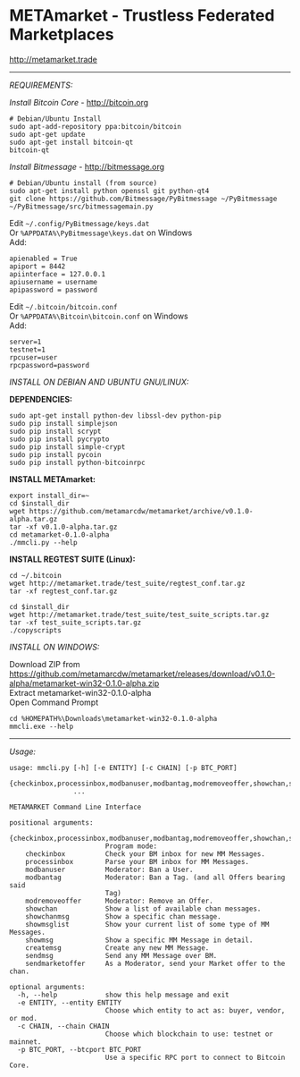 # METAmarket - Trustless Federated Marketplaces
http://metamarket.trade

* * *

*REQUIREMENTS:*

*Install Bitcoin Core* - http://bitcoin.org
```
# Debian/Ubuntu Install
sudo apt-add-repository ppa:bitcoin/bitcoin
sudo apt-get update
sudo apt-get install bitcoin-qt
bitcoin-qt
```
*Install Bitmessage* - http://bitmessage.org
```
# Debian/Ubuntu install (from source)
sudo apt-get install python openssl git python-qt4
git clone https://github.com/Bitmessage/PyBitmessage ~/PyBitmessage 
~/PyBitmessage/src/bitmessagemain.py
```
Edit ```~/.config/PyBitmessage/keys.dat```  
Or ```%APPDATA%\PyBitmessage\keys.dat``` on Windows  
Add:
```
apienabled = True
apiport = 8442
apiinterface = 127.0.0.1
apiusername = username
apipassword = password
```
Edit ```~/.bitcoin/bitcoin.conf```  
Or ```%APPDATA%\Bitcoin\bitcoin.conf``` on Windows  
Add:
```
server=1
testnet=1
rpcuser=user
rpcpassword=password
```

*INSTALL ON DEBIAN AND UBUNTU GNU/LINUX:*

**DEPENDENCIES:**
```
sudo apt-get install python-dev libssl-dev python-pip
sudo pip install simplejson
sudo pip install scrypt
sudo pip install pycrypto
sudo pip install simple-crypt
sudo pip install pycoin
sudo pip install python-bitcoinrpc
```

**INSTALL METAmarket:**
```
export install_dir=~
cd $install_dir
wget https://github.com/metamarcdw/metamarket/archive/v0.1.0-alpha.tar.gz
tar -xf v0.1.0-alpha.tar.gz
cd metamarket-0.1.0-alpha
./mmcli.py --help
```

**INSTALL REGTEST SUITE (Linux):**
```
cd ~/.bitcoin
wget http://metamarket.trade/test_suite/regtest_conf.tar.gz
tar -xf regtest_conf.tar.gz

cd $install_dir
wget http://metamarket.trade/test_suite/test_suite_scripts.tar.gz
tar -xf test_suite_scripts.tar.gz
./copyscripts
```

*INSTALL ON WINDOWS:*

Download ZIP from  
https://github.com/metamarcdw/metamarket/releases/download/v0.1.0-alpha/metamarket-win32-0.1.0-alpha.zip  
Extract metamarket-win32-0.1.0-alpha  
Open Command Prompt
```
cd %HOMEPATH%\Downloads\metamarket-win32-0.1.0-alpha
mmcli.exe --help
```

* * *
*Usage:*
```
usage: mmcli.py [-h] [-e ENTITY] [-c CHAIN] [-p BTC_PORT]
                {checkinbox,processinbox,modbanuser,modbantag,modremoveoffer,showchan,showchanmsg,showmsglist,showmsg,createmsg,sendmsg,sendmarketoffer}
                ...

METAMARKET Command Line Interface

positional arguments:
  {checkinbox,processinbox,modbanuser,modbantag,modremoveoffer,showchan,showchanmsg,showmsglist,showmsg,createmsg,sendmsg,sendmarketoffer}
                        Program mode:
    checkinbox          Check your BM inbox for new MM Messages.
    processinbox        Parse your BM inbox for MM Messages.
    modbanuser          Moderator: Ban a User.
    modbantag           Moderator: Ban a Tag. (and all Offers bearing said
                        Tag)
    modremoveoffer      Moderator: Remove an Offer.
    showchan            Show a list of available chan messages.
    showchanmsg         Show a specific chan message.
    showmsglist         Show your current list of some type of MM Messages.
    showmsg             Show a specific MM Message in detail.
    createmsg           Create any new MM Message.
    sendmsg             Send any MM Message over BM.
    sendmarketoffer     As a Moderator, send your Market offer to the chan.

optional arguments:
  -h, --help            show this help message and exit
  -e ENTITY, --entity ENTITY
                        Choose which entity to act as: buyer, vendor, or mod.
  -c CHAIN, --chain CHAIN
                        Choose which blockchain to use: testnet or mainnet.
  -p BTC_PORT, --btcport BTC_PORT
                        Use a specific RPC port to connect to Bitcoin Core.
```
